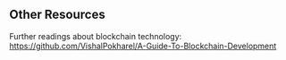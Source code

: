 ## Other Resources

Further readings about blockchain technology: https://github.com/VishalPokharel/A-Guide-To-Blockchain-Development
